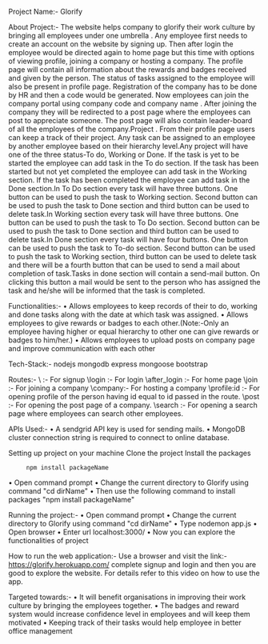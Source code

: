 Project Name:-
Glorify

About Project:-
  The website helps company to glorify their work culture by bringing all employees under one  umbrella . Any employee first needs to create an account on the website by signing up. Then after login the employee would be directed again to home page but this time with options of viewing profile, joining a company or hosting a company. The profile page will contain all information about the rewards and badges received and given by the person. The status of tasks assigned to the employee will also be present in profile page. Registration of the company has to be done by HR and then a code would be generated. Now employees can join the company portal using company code and company name . After joining the company they will be redirected to a post page where the employees can post to appreciate someone. The post page will also contain leader-board of all the employees of the company.Project . From their profile page users can keep a track of their project. Any task can be assigned to an employee by another employee based on their hierarchy level.Any project will have one of the three status-To do, Working or Done. If the task is yet to be started the employee can add task in the To do section. If the task has been started but not yet completed the employee can add task in the Working section. If the task has been completed the employee can add task in the Done section.In To Do section every task will have three buttons. One button can be used to push the task to Working section. Second button can be used to push the task to Done section and third button can be used to delete task.In Working section every task will have three buttons. One button can be used to push the task to To Do section. Second button can be used to push the task to Done section and third button can be used to delete task.In Done section every task will have four buttons. One button can be used to push the task to To-do section. Second button can be used to push the task to Working section, third button can be used to delete task and there will be a fourth button that can be used to send a mail about completion of task.Tasks in done section will contain a send-mail button. On clicking this button a mail would be sent to the person who has assigned the task and he/she will be informed that the task is completed.


Functionalities:-
•	Allows employees to keep records of their to do, working and done tasks along with the date at which task was assigned.
•	Allows employees to give rewards or badges to each other.(Note:-Only an  employee having higher or equal hierarchy to other one can give rewards or badges to him/her.)
•	Allows employees to upload posts on company page and improve communication with each other
 
Tech-Stack:-
nodejs
mongodb
express
mongoose
bootstrap

Routes:-
\ :- For signup
\login :- For login
\after_login :- For home page
\join :- For joining a company
\company:- For hosting a company
\profile\:id :- For opening profile of the person having id equal to id passed in the route.
\post :- For opening the post page of a company.
\search :- For opening a search page where employees can search other employees.


APIs Used:-
•	A sendgrid API key is used for sending mails.
•	MongoDB cluster connection string is required to connect to online database.


Setting up project on your machine
   Clone the project
   Install the packages
         
         npm install packageName
•	Open command prompt
•	Change the current directory to Glorify using command "cd dirName"
•	Then use the following command to install packages "npm install packageName"

   Running the project:-
•	Open command prompt
•	Change the current directory to Glorify using command "cd dirName"
•	Type nodemon app.js
•	Open browser
•	Enter url localhost:3000/
•	Now you can explore the functionalities of project


How to run the web application:-
Use a browser and visit the link:- https://glorify.herokuapp.com/
complete signup and login and then you are good to explore the website.
For details refer to this video on how to use the app.

Targeted towards:-
•	It will benefit organisations in improving their work culture by bringing the employees together.
•	The badges and reward system would increase confidence level in employees and will keep       them motivated
•	Keeping track of their tasks would help employee in better office management



